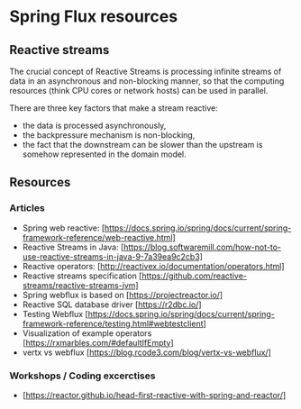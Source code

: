 # Spring Flux resources

## Reactive streams

The crucial concept of Reactive Streams is processing infinite streams
of data in an asynchronous and non-blocking manner, so that the
computing resources (think CPU cores or network hosts) can be used in
parallel.

There are three key factors that make a stream reactive:
- the data is processed asynchronously,
- the backpressure mechanism is non-blocking,
- the fact that the downstream can be slower than the upstream is somehow represented in the domain model.

## Resources

### Articles

- Spring web reactive: [https://docs.spring.io/spring/docs/current/spring-framework-reference/web-reactive.html]
- Reactive Streams in Java: [https://blog.softwaremill.com/how-not-to-use-reactive-streams-in-java-9-7a39ea9c2cb3]
- Reactive operators: [http://reactivex.io/documentation/operators.html]
- Reactive streams specification [https://github.com/reactive-streams/reactive-streams-jvm]
- Spring webflux is based on [https://projectreactor.io/]
- Reactive SQL database driver  [https://r2dbc.io/]
- Testing Webflux [https://docs.spring.io/spring/docs/current/spring-framework-reference/testing.html#webtestclient]
- Visualization of example operators [https://rxmarbles.com/#defaultIfEmpty]
- vertx vs webflux [https://blog.rcode3.com/blog/vertx-vs-webflux/]


### Workshops / Coding excerctises

- [https://reactor.github.io/head-first-reactive-with-spring-and-reactor/]
